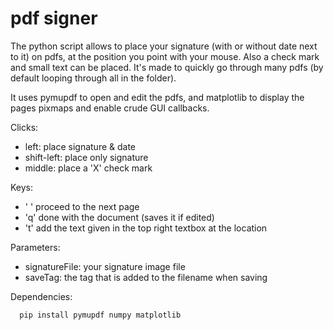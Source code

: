 # pdf signer

The python script allows to place your signature (with or without date next to it) on pdfs, at the position you point with your mouse. Also a check mark and small text can be placed. It's made to quickly go through many pdfs (by default looping through all in the folder).

It uses pymupdf to open and edit the pdfs, and matplotlib to display the pages pixmaps and enable crude GUI callbacks.

Clicks:
* left: place signature & date
* shift-left: place only signature
* middle: place a 'X' check mark

Keys:
* ' ' proceed to the next page
* 'q' done with the document (saves it if edited)
* 't' add the text given in the top right textbox at the location

Parameters:
* signatureFile: your signature image file
* saveTag: the tag that is added to the filename when saving

Dependencies:

      pip install pymupdf numpy matplotlib
